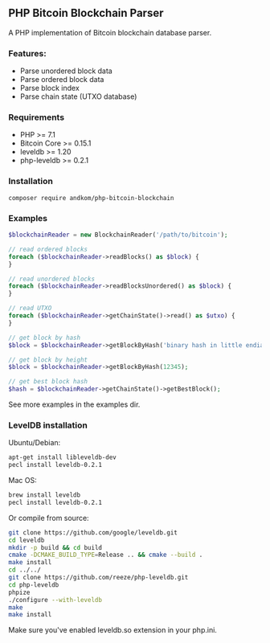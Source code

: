 ## PHP Bitcoin Blockchain Parser

A PHP implementation of Bitcoin blockchain database parser.

### Features:

- Parse unordered block data
- Parse ordered block data
- Parse block index
- Parse chain state (UTXO database)

### Requirements

- PHP >= 7.1
- Bitcoin Core >= 0.15.1
- leveldb >= 1.20
- php-leveldb >= 0.2.1

### Installation

```
composer require andkom/php-bitcoin-blockchain
```

### Examples

```php
$blockchainReader = new BlockchainReader('/path/to/bitcoin');

// read ordered blocks
foreach ($blockchainReader->readBlocks() as $block) {
}

// read unordered blocks
foreach ($blockchainReader->readBlocksUnordered() as $block) {
}

// read UTXO 
foreach ($blockchainReader->getChainState()->read() as $utxo) {
}

// get block by hash
$block = $blockchainReader->getBlockByHash('binary hash in little endian'); 

// get block by height
$block = $blockchainReader->getBlockByHash(12345);

// get best block hash
$hash = $blockchainReader->getChainState()->getBestBlock();
```

See more examples in the examples dir.

### LevelDB installation

Ubuntu/Debian:

```bash
apt-get install libleveldb-dev
pecl install leveldb-0.2.1
```

Mac OS:

```bash
brew install leveldb
pecl install leveldb-0.2.1
```

Or compile from source:

```bash
git clone https://github.com/google/leveldb.git
cd leveldb
mkdir -p build && cd build
cmake -DCMAKE_BUILD_TYPE=Release .. && cmake --build .
make install
cd ../../
git clone https://github.com/reeze/php-leveldb.git
cd php-leveldb
phpize
./configure --with-leveldb
make
make install
```

Make sure you've enabled leveldb.so extension in your php.ini.
